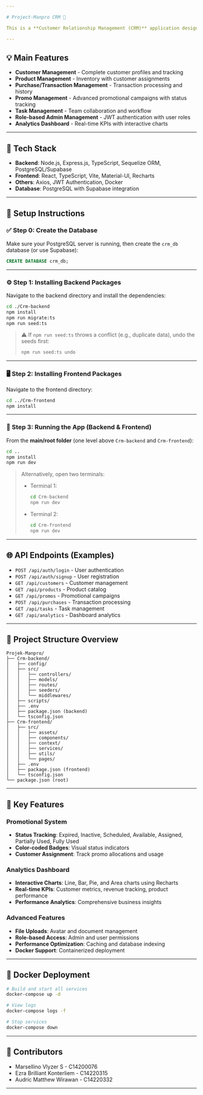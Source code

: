 ```yaml
---

# Project-Manpro CRM 💼

This is a **Customer Relationship Management (CRM)** application designed to help manage customers, products, transactions, tasks, and admin users efficiently.

---
```


## 💡 Main Features

* **Customer Management** - Complete customer profiles and tracking
* **Product Management** - Inventory with customer assignments
* **Purchase/Transaction Management** - Transaction processing and history
* **Promo Management** - Advanced promotional campaigns with status tracking
* **Task Management** - Team collaboration and workflow
* **Role-based Admin Management** - JWT authentication with user roles
* **Analytics Dashboard** - Real-time KPIs with interactive charts

---

## 🧰 Tech Stack

* **Backend**: Node.js, Express.js, TypeScript, Sequelize ORM, PostgreSQL/Supabase
* **Frontend**: React, TypeScript, Vite, Material-UI, Recharts
* **Others**: Axios, JWT Authentication, Docker
* **Database**: PostgreSQL with Supabase integration

---

## 🏁 Setup Instructions

### ✅ Step 0: Create the Database

Make sure your PostgreSQL server is running, then create the `crm_db` database (or use Supabase):

```sql
CREATE DATABASE crm_db;
```

---

### ⚙️ Step 1: Installing Backend Packages

Navigate to the backend directory and install the dependencies:

```bash
cd ./Crm-backend
npm install
npm run migrate:ts
npm run seed:ts
```

> ⚠️ If `npm run seed:ts` throws a conflict (e.g., duplicate data), undo the seeds first:
>
> ```bash
> npm run seed:ts undo
> ```

---

### 🖥️ Step 2: Installing Frontend Packages

Navigate to the frontend directory:

```bash
cd ../Crm-frontend
npm install
```

---

### 🚀 Step 3: Running the App (Backend & Frontend)

From the **main/root folder** (one level above `Crm-backend` and `Crm-frontend`):

```bash
cd ..
npm install
npm run dev
```

> Alternatively, open two terminals:
>
> * Terminal 1:
>
>   ```bash
>   cd Crm-backend
>   npm run dev
>   ```
> * Terminal 2:
>
>   ```bash
>   cd Crm-frontend
>   npm run dev
>   ```

---

## 🌐 API Endpoints (Examples)

* `POST /api/auth/login` - User authentication
* `POST /api/auth/signup` - User registration
* `GET /api/customers` - Customer management
* `GET /api/products` - Product catalog
* `GET /api/promos` - Promotional campaigns
* `POST /api/purchases` - Transaction processing
* `GET /api/tasks` - Task management
* `GET /api/analytics` - Dashboard analytics

---

## 📁 Project Structure Overview

```
Projek-Manpro/
├── Crm-backend/
│   ├── config/
│   ├── src/
│   │   ├── controllers/
│   │   ├── models/
│   │   ├── routes/
│   │   ├── seeders/
│   │   └── middlewares/
│   ├── scripts/
│   ├── .env
│   ├── package.json (backend)
│   └── tsconfig.json
├── Crm-frontend/
│   ├── src/
│   │   ├── assets/
│   │   ├── components/
│   │   ├── context/
│   │   ├── services/
│   │   ├── utils/
│   │   └── pages/
│   ├── .env
│   ├── package.json (frontend)
│   └── tsconfig.json
└── package.json (root)
```

---

## 🎯 Key Features

### Promotional System
* **Status Tracking**: Expired, Inactive, Scheduled, Available, Assigned, Partially Used, Fully Used
* **Color-coded Badges**: Visual status indicators
* **Customer Assignment**: Track promo allocations and usage

### Analytics Dashboard
* **Interactive Charts**: Line, Bar, Pie, and Area charts using Recharts
* **Real-time KPIs**: Customer metrics, revenue tracking, product performance
* **Performance Analytics**: Comprehensive business insights

### Advanced Features
* **File Uploads**: Avatar and document management
* **Role-based Access**: Admin and user permissions
* **Performance Optimization**: Caching and database indexing
* **Docker Support**: Containerized deployment

---

## 🐳 Docker Deployment

```bash
# Build and start all services
docker-compose up -d

# View logs
docker-compose logs -f

# Stop services
docker-compose down
```

---

## 👥 Contributors

* Marsellino Vlyzer S - C14200076
* Ezra Brilliant Konterliem - C14220315
* Audric Matthew Wirawan - C14220332

---